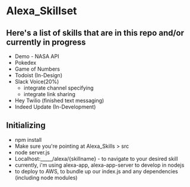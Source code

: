 # Alexa_Skillset

## Here's a list of skills that are in this repo and/or currently in progress

* Demo - NASA API
* Pokedex
* Game of Numbers
* Todoist (In-Design)
* Slack Voice(20%)
  * integrate channel specifying
  * integrate link sharing
* Hey Twilio (finished text messaging)
* Indeed Update (In-Development)


## Initializing

* npm install
* Make sure you're pointing at Alexa_Skills > src
* node server.js
* Localhost:_____/alexa/{skillname} - to navigate to your desired skill
* currently, i'm using alexa-app, alexa-app-server to develop in nodejs
* to deploy to AWS, to bundle up our index.js and any dependencies (including node modules)
